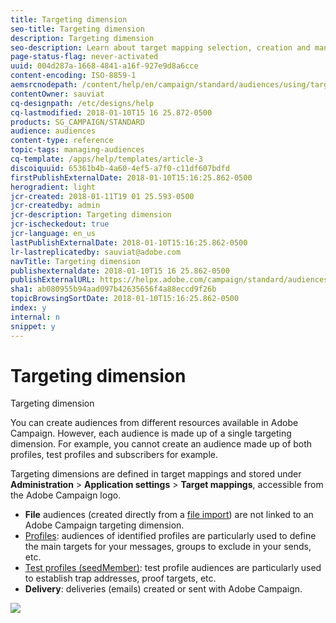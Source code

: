 ```yaml
---
title: Targeting dimension
seo-title: Targeting dimension
description: Targeting dimension
seo-description: Learn about target mapping selection, creation and management in Adobe Campaign.
page-status-flag: never-activated
uuid: 004d287a-1668-4841-a16f-927e9d8a6cce
content-encoding: ISO-8859-1
aemsrcnodepath: /content/help/en/campaign/standard/audiences/using/targeting-dimension
contentOwner: sauviat
cq-designpath: /etc/designs/help
cq-lastmodified: 2018-01-10T15 16 25.872-0500
products: SG_CAMPAIGN/STANDARD
audience: audiences
content-type: reference
topic-tags: managing-audiences
cq-template: /apps/help/templates/article-3
discoiquuid: 65361b4b-4a60-4ef5-a7f0-c11df607bdfd
firstPublishExternalDate: 2018-01-10T15:16:25.862-0500
herogradient: light
jcr-created: 2018-01-11T19 01 25.593-0500
jcr-createdby: admin
jcr-description: Targeting dimension
jcr-ischeckedout: true
jcr-language: en_us
lastPublishExternalDate: 2018-01-10T15:16:25.862-0500
lr-lastreplicatedby: sauviat@adobe.com
navTitle: Targeting dimension
publishexternaldate: 2018-01-10T15 16 25.862-0500
publishExternalURL: https://helpx.adobe.com/campaign/standard/audiences/using/targeting-dimension.html
sha1: ab080955b94aad097b42635656f4a88eccd9f26b
topicBrowsingSortDate: 2018-01-10T15:16:25.862-0500
index: y
internal: n
snippet: y
---
```


# Targeting dimension

Targeting dimension

You can create audiences from different resources available in Adobe Campaign. However, each audience is made up of a single targeting dimension. For example, you cannot create an audience made up of both profiles, test profiles and subscribers for example.

Targeting dimensions are defined in target mappings and stored under **Administration** > **Application settings** > **Target mappings**, accessible from the Adobe Campaign logo.

* **File** audiences (created directly from a [file import](../../automating/using/use-case--importing-profiles.md)) are not linked to an Adobe Campaign targeting dimension.
* [Profiles](../../audiences/using/about-profiles.md): audiences of identified profiles are particularly used to define the main targets for your messages, groups to exclude in your sends, etc.
* [Test profiles (seedMember)](../../sending/using/managing-test-profiles-and-sending-proofs.md#about-test-profiles): test profile audiences are particularly used to establish trap addresses, proof targets, etc.
* **Delivery**: deliveries (emails) created or sent with Adobe Campaign.

![](assets/audience_resource_selection.png)

